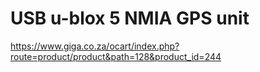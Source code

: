 # USB u-blox 5 NMIA GPS unit

https://www.giga.co.za/ocart/index.php?route=product/product&path=128&product_id=244